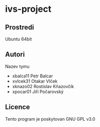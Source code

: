 # ivs-project
Prostredi
---------

Ubuntu 64bit

Autori
------

Nazev tymu
- xbalca11 Petr Balcar
- xvlcek31 Otakar Vlček 
- xknazo02 Rostislav Kňazovčík 
- xpocar01 Jiří Počarovský

Licence
-------

Tento program je poskytovan GNU GPL v3.0
